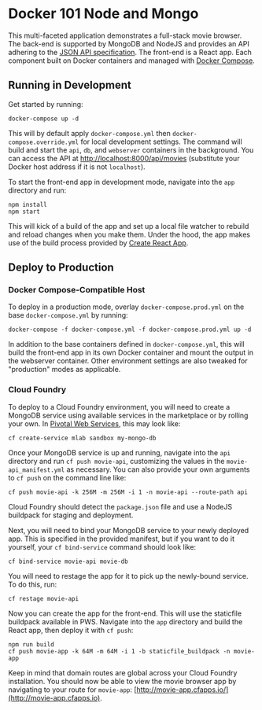 # Docker 101 Node and Mongo

This multi-faceted application demonstrates a full-stack movie browser. The back-end is supported by MongoDB and NodeJS
and provides an API adhering to the [JSON API specification](http://jsonapi.org/). The front-end is a React app. Each
component built on Docker containers and managed with [Docker Compose](https://docs.docker.com/compose/overview/).

## Running in Development

Get started by running:

    docker-compose up -d

This will by default apply `docker-compose.yml` then `docker-compose.override.yml` for local development settings.
The command will build and start the `api`, `db`, and `webserver` containers in the background. You can access the API
at [http://localhost:8000/api/movies](http://localhost:8000/api/movies) (substitute your Docker host address if it is
not `localhost`).

To start the front-end app in development mode, navigate into the `app` directory and run:

    npm install
    npm start

This will kick of a build of the app and set up a local file watcher to rebuild and reload changes when you make them.
Under the hood, the app makes use of the build process provided by
[Create React App](https://github.com/facebookincubator/create-react-app).

## Deploy to Production

### Docker Compose-Compatible Host

To deploy in a production mode, overlay `docker-compose.prod.yml` on the base `docker-compose.yml` by running:

    docker-compose -f docker-compose.yml -f docker-compose.prod.yml up -d

In addition to the base containers defined in `docker-compose.yml`, this will build the front-end app in its own Docker
container and mount the output in the webserver container. Other environment settings are also tweaked for
"production" modes as applicable.

### Cloud Foundry

To deploy to a Cloud Foundry environment, you will need to create a MongoDB service using available services in the
marketplace or by rolling your own. In [Pivotal Web Services](https://run.pivotal.io/), this may look like:

    cf create-service mlab sandbox my-mongo-db

Once your MongoDB service is up and running, navigate into the `api` directory and run `cf push movie-api`,
customizing the values in the `movie-api_manifest.yml` as necessary. You can also provide your own arguments to
`cf push` on the command line like:

    cf push movie-api -k 256M -m 256M -i 1 -n movie-api --route-path api

Cloud Foundry should detect the `package.json` file and use a NodeJS buildpack for staging and deployment.

Next, you will need to bind your MongoDB service to your newly deployed app. This is specified in the provided
manifest, but if you want to do it yourself, your `cf bind-service` command should look like:

    cf bind-service movie-api movie-db

You will need to restage the app for it to pick up the newly-bound service. To do this, run:

    cf restage movie-api

Now you can create the app for the front-end. This will use the staticfile buildpack available in PWS. Navigate into
the `app` directory and build the React app, then deploy it with `cf push`:

    npm run build
    cf push movie-app -k 64M -m 64M -i 1 -b staticfile_buildpack -n movie-app

Keep in mind that domain routes are global across your Cloud Foundry installation. You should now be able to view the
movie browser app by navigating to your route for `movie-app`:
[http://movie-app.cfapps.io/](http://movie-app.cfapps.io).
